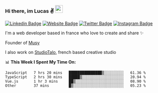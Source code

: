 ### Hi there, im Lucas ✌️ <img src="https://media.giphy.com/media/hvRJCLFzcasrR4ia7z/giphy.gif" width="25px">
[![Linkedin Badge](https://img.shields.io/badge/-LinkedIn-0e76a8?style=flat-square&logo=Linkedin&logoColor=white)](https://www.linkedin.com/in/lucasbellier/)
[![Website Badge](https://img.shields.io/badge/Website-3b5998?style=flat-square&logo=google-chrome&logoColor=white)](https://lucasblr.fr)
[![Twitter Badge](https://img.shields.io/badge/-Twitter-00acee?style=flat-square&logo=Twitter&logoColor=white)](https://twitter.com/ImJustLucas_)
[![Instagram Badge](https://img.shields.io/badge/-Instagram-e4405f?style=flat-square&logo=Instagram&logoColor=white)](https://instagram.com/luuucas.blr/)

I'm a web developer based in france who love to create and share ✨

Founder of [Musy](https://musy.app)

I also work on [StudioTalo](https://talodev.fr), french based creative studio

📊 **This Week I Spent My Time On:**
<!--START_SECTION:waka-->

```text
JavaScript   7 hrs 20 mins   ███████████████▒░░░░░░░░░   61.36 %
TypeScript   2 hrs 30 mins   █████▒░░░░░░░░░░░░░░░░░░░   20.94 %
Vue.js       1 hr 3 mins     ██▒░░░░░░░░░░░░░░░░░░░░░░   08.90 %
Other        37 mins         █▒░░░░░░░░░░░░░░░░░░░░░░░   05.23 %
```

<!--END_SECTION:waka-->
